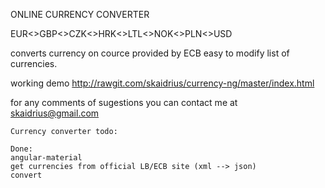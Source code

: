 ONLINE CURRENCY CONVERTER 

EUR<>GBP<>CZK<>HRK<>LTL<>NOK<>PLN<>USD

converts currency on cource provided by ECB 
easy to modify list of currencies. 

working demo http://rawgit.com/skaidrius/currency-ng/master/index.html

for any comments of sugestions you can contact me at skaidrius@gmail.com 

    Currency converter todo:
    
    Done:
    angular-material
    get currencies from official LB/ECB site (xml --> json)
    convert 
